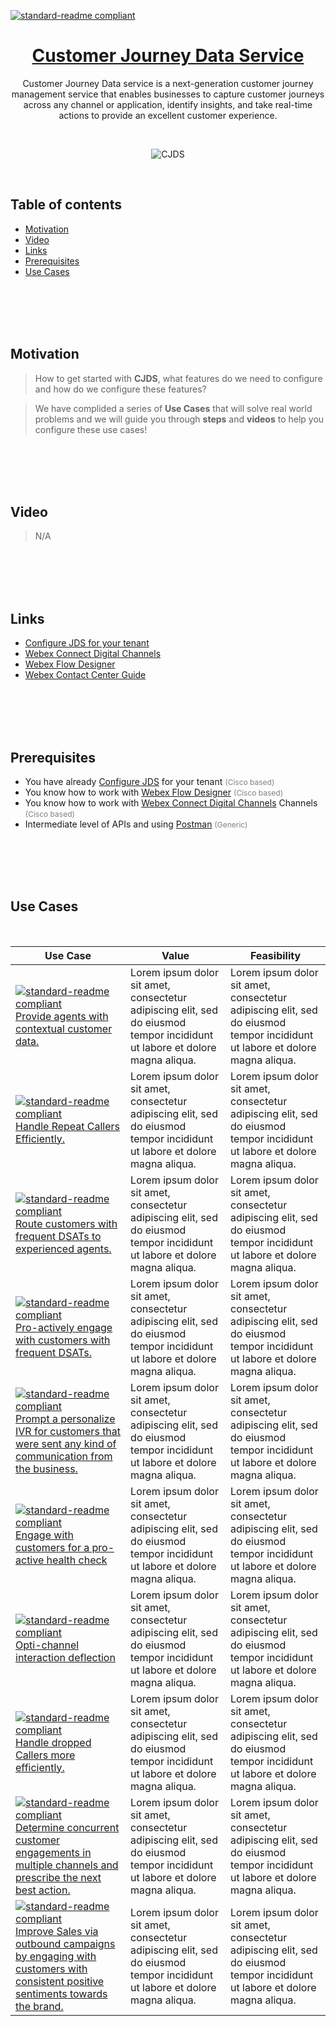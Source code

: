 [![standard-readme compliant](https://img.shields.io/badge/Cisco-WebexCC:_CJDS-brightgreen.svg?style=flat-square)](https://github.com/nikogr3/CJDS-Use-Cases)

<h1 align="center"> <a href="https://app.vidcast.io/share/embed/a21c521b-90c2-4024-8d8c-9489b21670a3" >Customer Journey Data Service </a> </h1>

<div align="center" >
  <p>Customer Journey Data service is a next-generation customer journey management service that enables businesses to capture customer journeys across any channel or application, identify insights, and take real-time actions to provide an excellent customer experience.</p>
</div>

<br>

<p align="center"> 
  <img src="./images/devices-meeting-error-320-cobalt-lime.svg" alt="CJDS" >
</p>

<br>

<h2> Table of contents </h2>

- [Motivation](#motivation)
- [Video](#vidCast)
- [Links](#links)
- [Prerequisites](#prerequisites)
- [Use Cases](#uc)

<br>
<br>
<br>
<br>

<h2>Motivation <a id="motivation"></a></h2>

> How to get started with **CJDS**, what features do we need to configure and how do we configure these features?

> We have complided a series of **Use Cases** that will solve real world problems and we will guide you through **steps** and **videos** to help you configure these use cases!

<br>
<br>
<br>
<br>

<h2>Video <a id="vidCast"></a></h2>

> N/A

<br>
<br>
<br>
<br>

<h2>Links <a id="links"></a></h2>

- [Configure JDS for your tenant](https://developer.webex-cx.com/documentation/guides/journey---getting-started)
- [Webex Connect Digital Channels](https://help.imiconnect.io/)
- [Webex Flow Designer](https://www.cisco.com/c/en/us/td/docs/voice_ip_comm/cust_contact/contact_center/webexcc/SetupandAdministrationGuide_2/b_mp-release-2/wcc-flow-designer.html)
- [Webex Contact Center Guide](https://www.cisco.com/c/en/us/td/docs/voice_ip_comm/cust_contact/contact_center/webexcc/SetupandAdministrationGuide_2/b_mp-release-2.html)

<br>
<br>
<br>
<br>

<h2>Prerequisites <a id="prerequisites"></a></h2>

- You have already [Configure JDS](https://developer.webex-cx.com/documentation/guides/journey---getting-started) for your tenant <span style="font-size:12px;color:gray"> (Cisco based)</span>
- You know how to work with [Webex Flow Designer](https://www.cisco.com/c/en/us/td/docs/voice_ip_comm/cust_contact/contact_center/webexcc/SetupandAdministrationGuide_2/b_mp-release-2/wcc-flow-designer.html) <span style="font-size:12px;color:gray"> (Cisco based)</span>
- You know how to work with [Webex Connect Digital Channels](https://help.imiconnect.io/)
  Channels <span style="font-size:12px; color:gray"> (Cisco based)</span>
- Intermediate level of APIs and using [Postman](https://learning.postman.com/docs/introduction/overview/) <span style="font-size:12px;color:gray"> (Generic)</span>
</div>

<br>
<br>
<br>
<br>

<h2>Use Cases <a id="uc"></a></h2>

<br>

| Use Case                                                                                                                                                                                                                                                                                    | Value                                                                                                                       | Feasibility                                                                                                                 |
| ------------------------------------------------------------------------------------------------------------------------------------------------------------------------------------------------------------------------------------------------------------------------------------------- | --------------------------------------------------------------------------------------------------------------------------- | --------------------------------------------------------------------------------------------------------------------------- |
| [![standard-readme compliant](https://img.shields.io/badge/CJDS01-blue.svg?style=flat-square)](https://github.com/nikogr3/CJDS-Use-Cases)<br> [Provide agents with contextual customer data.](www.google.com)                                                                               | Lorem ipsum dolor sit amet, consectetur adipiscing elit, sed do eiusmod tempor incididunt ut labore et dolore magna aliqua. | Lorem ipsum dolor sit amet, consectetur adipiscing elit, sed do eiusmod tempor incididunt ut labore et dolore magna aliqua. |
| [![standard-readme compliant](https://img.shields.io/badge/Use_Case-2-blue.svg?style=flat-square)](https://github.com/nikogr3/CJDS-Use-Cases)<br> [Handle Repeat Callers Efficiently.](www.google.com)                                                                                      | Lorem ipsum dolor sit amet, consectetur adipiscing elit, sed do eiusmod tempor incididunt ut labore et dolore magna aliqua. | Lorem ipsum dolor sit amet, consectetur adipiscing elit, sed do eiusmod tempor incididunt ut labore et dolore magna aliqua. |
| [![standard-readme compliant](https://img.shields.io/badge/Use_Case-3-blue.svg?style=flat-square)](https://github.com/nikogr3/CJDS-Use-Cases)<br> [Route customers with frequent DSATs to experienced agents.](www.google.com)                                                              | Lorem ipsum dolor sit amet, consectetur adipiscing elit, sed do eiusmod tempor incididunt ut labore et dolore magna aliqua. | Lorem ipsum dolor sit amet, consectetur adipiscing elit, sed do eiusmod tempor incididunt ut labore et dolore magna aliqua. |
| [![standard-readme compliant](https://img.shields.io/badge/Use_Case-4-blue.svg?style=flat-square)](https://github.com/nikogr3/CJDS-Use-Cases)<br> [Pro-actively engage with customers with frequent DSATs.](www.google.com)                                                                 | Lorem ipsum dolor sit amet, consectetur adipiscing elit, sed do eiusmod tempor incididunt ut labore et dolore magna aliqua. | Lorem ipsum dolor sit amet, consectetur adipiscing elit, sed do eiusmod tempor incididunt ut labore et dolore magna aliqua. |
| [![standard-readme compliant](https://img.shields.io/badge/Use_Case-5-blue.svg?style=flat-square)](https://github.com/nikogr3/CJDS-Use-Cases)<br> [Prompt a personalize IVR for customers that were sent any kind of communication from the business.](www.google.com)                      | Lorem ipsum dolor sit amet, consectetur adipiscing elit, sed do eiusmod tempor incididunt ut labore et dolore magna aliqua. | Lorem ipsum dolor sit amet, consectetur adipiscing elit, sed do eiusmod tempor incididunt ut labore et dolore magna aliqua. |
| [![standard-readme compliant](https://img.shields.io/badge/Use_Case-6-blue.svg?style=flat-square)](https://github.com/nikogr3/CJDS-Use-Cases)<br> [Engage with customers for a pro-active health check](www.google.com)                                                                     | Lorem ipsum dolor sit amet, consectetur adipiscing elit, sed do eiusmod tempor incididunt ut labore et dolore magna aliqua. | Lorem ipsum dolor sit amet, consectetur adipiscing elit, sed do eiusmod tempor incididunt ut labore et dolore magna aliqua. |
| [![standard-readme compliant](https://img.shields.io/badge/Use_Case-7-blue.svg?style=flat-square)](https://github.com/nikogr3/CJDS-Use-Cases)<br> [Opti-channel interaction deflection](www.google.com)                                                                                     | Lorem ipsum dolor sit amet, consectetur adipiscing elit, sed do eiusmod tempor incididunt ut labore et dolore magna aliqua. | Lorem ipsum dolor sit amet, consectetur adipiscing elit, sed do eiusmod tempor incididunt ut labore et dolore magna aliqua. |
| [![standard-readme compliant](https://img.shields.io/badge/Use_Case-8-blue.svg?style=flat-square)](https://github.com/nikogr3/CJDS-Use-Cases)<br> [Handle dropped Callers more efficiently.](www.google.com)                                                                                | Lorem ipsum dolor sit amet, consectetur adipiscing elit, sed do eiusmod tempor incididunt ut labore et dolore magna aliqua. | Lorem ipsum dolor sit amet, consectetur adipiscing elit, sed do eiusmod tempor incididunt ut labore et dolore magna aliqua. |
| [![standard-readme compliant](https://img.shields.io/badge/Use_Case-9-blue.svg?style=flat-square)](https://github.com/nikogr3/CJDS-Use-Cases)<br> [Determine concurrent customer engagements in multiple channels and prescribe the next best action.](www.google.com)                      | Lorem ipsum dolor sit amet, consectetur adipiscing elit, sed do eiusmod tempor incididunt ut labore et dolore magna aliqua. | Lorem ipsum dolor sit amet, consectetur adipiscing elit, sed do eiusmod tempor incididunt ut labore et dolore magna aliqua. |
| [![standard-readme compliant](https://img.shields.io/badge/Use_Case-10-blue.svg?style=flat-square)](https://github.com/nikogr3/CJDS-Use-Cases)<br> [Improve Sales via outbound campaigns by engaging with customers with consistent positive sentiments towards the brand.](www.google.com) | Lorem ipsum dolor sit amet, consectetur adipiscing elit, sed do eiusmod tempor incididunt ut labore et dolore magna aliqua. | Lorem ipsum dolor sit amet, consectetur adipiscing elit, sed do eiusmod tempor incididunt ut labore et dolore magna aliqua. |
